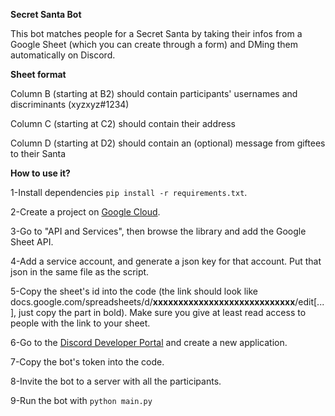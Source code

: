 **Secret Santa Bot**

This bot matches people for a Secret Santa by taking their infos from a Google Sheet (which you can create through a form) and DMing them automatically on Discord.

**Sheet format**

Column B (starting at B2) should contain participants' usernames and discriminants (xyzxyz#1234)

Column C (starting at C2) should contain their address

Column D (starting at D2) should contain an (optional) message from giftees to their Santa

**How to use it?**

1-Install dependencies ``pip install -r requirements.txt``.

2-Create a project on [Google Cloud](https://console.cloud.google.com/home/dashboard).

3-Go to "API and Services", then browse the library and add the Google Sheet API.

4-Add a service account, and generate a json key for that account. Put that json in the same file as the script.

5-Copy the sheet's id into the code (the link should look like docs.google.com/spreadsheets/d/**xxxxxxxxxxxxxxxxxxxxxxxxxxxx**/edit[...], just copy the part in bold). Make sure you give at least read access to people with the link to your sheet.

6-Go to the [Discord Developer Portal](https://discord.com/developers/applications) and create a new application.

7-Copy the bot's token into the code.

8-Invite the bot to a server with all the participants.

9-Run the bot with ``python main.py``
